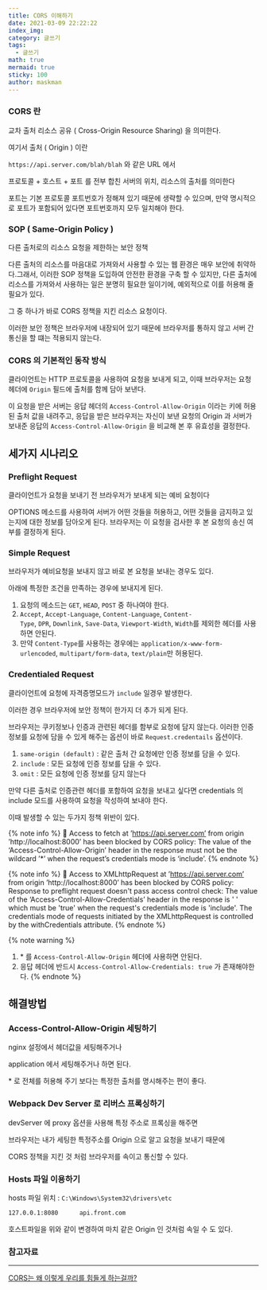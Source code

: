 ```yaml
---
title: CORS 이해하기
date: 2021-03-09 22:22:22
index_img:
category: 글쓰기
tags:
  - 글쓰기
math: true
mermaid: true
sticky: 100
author: maskman
---
```


### CORS 란

교차 출처 리소스 공유 ( Cross-Origin Resource Sharing) 을 의미한다.

여기서 출처 ( Origin ) 이란

`https://api.server.com/blah/blah`  와 같은 URL 에서

프로토콜 + 호스트 + 포트 를 전부 합친 서버의 위치, 리소스의 출처를 의미한다

포트는 기본 프로토콜 포트번호가 정해져 있기 때문에 생략할 수 있으며, 만약 명시적으로 포트가 포함되어 있다면 포트번호까지 모두 일치해야 한다.

### SOP ( Same-Origin Policy )

다른 출처로의 리소스 요청을 제한하는 보안 정책

다른 출처의 리소스를 마음대로 가져와서 사용할 수 있는 웹 환경은 매우 보안에 취약하다.그래서, 이러한 SOP 정책을 도입하여 안전한 환경을 구축 할 수 있지만, 다른 출처에 리소스를 가져와서 사용하는 일은 분명히 필요한 일이기에, 예외적으로 이를 허용해 줄 필요가 있다.

그 중 하나가 바로 CORS 정책을 지킨 리소스 요청이다.

이러한 보안 정책은 브라우저에 내장되어 있기 때문에 브라우저를 통하지 않고 서버 간 통신을 할 떄는 적용되지 않는다.

### CORS 의 기본적인 동작 방식

클라이언트는 HTTP 프로토콜을 사용하여 요청을 보내게 되고,
이때 브라우저는 요청 헤더에 `Origin` 필드에 출처를 함께 담아 보낸다.

이 요청을 받은 서버는 응답 헤더의 `Access-Control-Allow-Origin` 이라는 키에 허용된 출처 값을 내려주고, 응답을 받은 브라우저는 자신이 보낸 요청의 Origin 과 서버가 보내준 응답의 `Access-Control-Allow-Origin` 을 비교해 본 후 유효성을 결정한다.

## 세가지 시나리오

### Preflight Request

클라이언트가 요청을 보내기 전 브라우저가 보내게 되는 예비 요청이다

OPTIONS 메소드를 사용하여 서버가 어떤 것들을 허용하고, 어떤 것들을 금지하고 있는지에 대한 정보를 담아오게 된다. 브라우저는 이 요청을 검사한 후 본 요청의 송신 여부를 결정하게 된다.

### Simple Request

브라우저가 예비요청을 보내지 않고 바로 본 요청을 보내는 경우도 있다.

아래에 특정한 조건을 만족하는 경우에 보내지게 된다.

1. 요청의 메소드는 `GET`, `HEAD`, `POST` 중 하나여야 한다.
2. `Accept`, `Accept-Language`, `Content-Language`, `Content-Type`, `DPR`, `Downlink`, `Save-Data`, `Viewport-Width`, `Width`를 제외한 헤더를 사용하면 안된다.
3. 만약 `Content-Type`를 사용하는 경우에는 `application/x-www-form-urlencoded`, `multipart/form-data`, `text/plain`만 허용된다.

### Credentialed Request

클라이언트에 요청에 자격증명모드가 `include` 일경우 발생한다. 

이러한 경우 브라우저에 보안 정책이 한가지 더 추가 되게 된다.

브라우저는 쿠키정보나 인증과 관련된 헤더를 함부로 요청에 담지 않는다. 이러한 인증정보를 요청에 담을 수 있게 해주는 옵션이 바로 `Request.credentails` 옵션이다.

1. `same-origin (default)`  :  같은 출처 간 요청에만 인증 정보를 담을 수 있다.
2. `include`  :  모든 요청에 인증 정보를 담을 수 있다.
3. `omit`  :  모든 요청에 인증 정보를 담지 않는다

만약 다른 출처로 인증관련 헤더를 포함하여 요청을 보내고 싶다면
credentials 의 include 모드를 사용하여 요청을 작성하여 보내야 한다. 

이때 발생할 수 있는 두가지 정책 위반이 있다.

{% note info %}
🚨  Access to fetch at ’https://api.server.com’ from origin ’http://localhost:8000’ has been blocked by CORS policy: The value of the ‘Access-Control-Allow-Origin’ header in the response must not be the wildcard ’*’ when the request’s credentials mode is ‘include’.
{% endnote %}


{% note info %}
🚨  Access to XMLhttpRequest at ’https://api.server.com’ from origin ’http://localhost:8000’ has been blocked by CORS policy: Response to preflight request doesn't pass access control check: The value of the ‘Access-Control-Allow-Credentials’ header in the response is ' ' which must be 'true' when the request's credentials mode is 'include'. The credentials mode of requests initiated by the  XMLhttpRequest is controlled by the withCredentials attribute.
{% endnote %}


{% note warning %}
1. \* 를 `Access-Control-Allow-Origin` 헤더에 사용하면 안된다.
2. 응답 헤더에 반드시 `Access-Control-Allow-Credentials: true` 가 존재해야한다.
{% endnote %}


## 해결방법

### Access-Control-Allow-Origin 세팅하기

nginx 설정에서 헤더값을 세팅해주거나

application 에서 세팅해주거나 하면 된다.

\* 로 전체를 허용해 주기 보다는 특정한 출처를 명시해주는 편이 좋다.

### Webpack Dev Server 로 리버스 프록싱하기

devServer 에 proxy 옵션을 사용해 특정 주소로 프록싱을 해주면

브라우저는 내가 세팅한 특정주소를 Origin 으로 알고 요청을 보내기 때문에 

CORS 정책을 지킨 것 처럼 브라우저를 속이고 통신할 수 있다.

### Hosts 파일 이용하기

hosts 파일 위치 : `C:\Windows\System32\drivers\etc`

```bash
127.0.0.1:8080		api.front.com
```

호스트파일을 위와 같이 변경하여 마치 같은 Origin 인 것처럼 속일 수 도 있다.

### 참고자료
---
[CORS는 왜 이렇게 우리를 힘들게 하는걸까?](https://evan-moon.github.io/2020/05/21/about-cors/)
